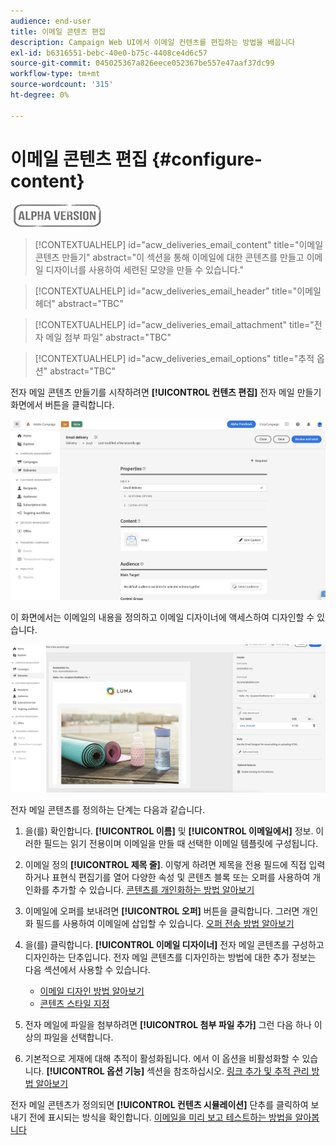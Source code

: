 ```yaml
---
audience: end-user
title: 이메일 콘텐츠 편집
description: Campaign Web UI에서 이메일 컨텐츠를 편집하는 방법을 배웁니다
exl-id: b6316551-bebc-40e0-b75c-4408ce4d6c57
source-git-commit: 045025367a826eece052367be557e47aaf37dc99
workflow-type: tm+mt
source-wordcount: '315'
ht-degree: 0%

---
```


# 이메일 콘텐츠 편집 {#configure-content}

![](../assets/do-not-localize/badge.png)

>[!CONTEXTUALHELP]
>id="acw_deliveries_email_content"
>title="이메일 콘텐츠 만들기"
>abstract="이 섹션을 통해 이메일에 대한 콘텐츠를 만들고 이메일 디자이너를 사용하여 세련된 모양을 만들 수 있습니다."

>[!CONTEXTUALHELP]
>id="acw_deliveries_email_header"
>title="이메일 헤더"
>abstract="TBC"

>[!CONTEXTUALHELP]
>id="acw_deliveries_email_attachment"
>title="전자 메일 첨부 파일"
>abstract="TBC"

>[!CONTEXTUALHELP]
>id="acw_deliveries_email_options"
>title="추적 옵션"
>abstract="TBC"

전자 메일 콘텐츠 만들기를 시작하려면 **[!UICONTROL 컨텐츠 편집]** 전자 메일 만들기 화면에서 버튼을 클릭합니다.

![](assets/edit-content.png)

이 화면에서는 이메일의 내용을 정의하고 이메일 디자이너에 액세스하여 디자인할 수 있습니다.

![](assets/content-dashboard.png)

전자 메일 콘텐츠를 정의하는 단계는 다음과 같습니다.

1. 을(를) 확인합니다. **[!UICONTROL 이름]** 및 **[!UICONTROL 이메일에서]** 정보. 이러한 필드는 읽기 전용이며 이메일을 만들 때 선택한 이메일 템플릿에 구성됩니다.

1. 이메일 정의 **[!UICONTROL 제목 줄]**. 이렇게 하려면 제목을 전용 필드에 직접 입력하거나 표현식 편집기를 열어 다양한 속성 및 콘텐츠 블록 또는 오퍼를 사용하여 개인화를 추가할 수 있습니다. [콘텐츠를 개인화하는 방법 알아보기](../personalization/personalize.md)

1. 이메일에 오퍼를 보내려면 **[!UICONTROL 오퍼]** 버튼을 클릭합니다. 그러면 개인화 필드를 사용하여 이메일에 삽입할 수 있습니다. [오퍼 전송 방법 알아보기](offers.md)

1. 을(를) 클릭합니다. **[!UICONTROL 이메일 디자이너]** 전자 메일 콘텐츠를 구성하고 디자인하는 단추입니다. 전자 메일 콘텐츠를 디자인하는 방법에 대한 추가 정보는 다음 섹션에서 사용할 수 있습니다.

   * [이메일 디자인 방법 알아보기](create-email-content.md)
   * [콘텐츠 스타일 지정](get-started-email-style.md)

1. 전자 메일에 파일을 첨부하려면 **[!UICONTROL 첨부 파일 추가]** 그런 다음 하나 이상의 파일을 선택합니다.

   <!--limitation on size + number of files?-->

1. 기본적으로 게재에 대해 추적이 활성화됩니다. 에서 이 옵션을 비활성화할 수 있습니다. **[!UICONTROL 옵션 기능]** 섹션을 참조하십시오. [링크 추가 및 추적 관리 방법 알아보기](message-tracking.md)

전자 메일 콘텐츠가 정의되면 **[!UICONTROL 컨텐츠 시뮬레이션]** 단추를 클릭하여 보내기 전에 표시되는 방식을 확인합니다. [이메일을 미리 보고 테스트하는 방법을 알아봅니다](../preview-test/preview-test.md)

<!-- show screenshot showing an email fully configured + highlight the simulate content button-->
